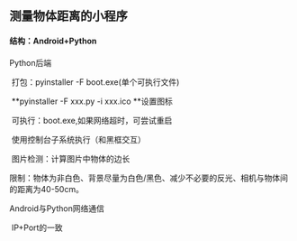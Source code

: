 ## 测量物体距离的小程序

#### 结构：Android+Python

Python后端

​	打包：pyinstaller -F boot.exe(单个可执行文件)

​				**pyinstaller -F xxx.py -i xxx.ico **设置图标

​    可执行：boot.exe,如果网络超时，可尝试重启

​	使用控制台子系统执行（和黑框交互）

​	图片检测：计算图片中物体的边长

​	限制：物体为非白色、背景尽量为白色/黑色、减少不必要的反光、相机与物体间的距离为40-50cm。



Android与Python网络通信

​	IP+Port的一致

